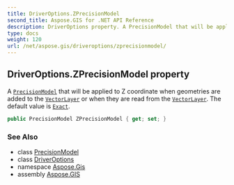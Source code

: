 ```yaml
---
title: DriverOptions.ZPrecisionModel
second_title: Aspose.GIS for .NET API Reference
description: DriverOptions property. A PrecisionModel that will be applied to Z coordinate when geometries are added to the VectorLayer or when they are read from the VectorLayer. The default value is Exact.
type: docs
weight: 120
url: /net/aspose.gis/driveroptions/zprecisionmodel/
---
```

## DriverOptions.ZPrecisionModel property

A [`PrecisionModel`](../../precisionmodel/) that will be applied to Z coordinate when geometries are added to the [`VectorLayer`](../../vectorlayer/) or when they are read from the [`VectorLayer`](../../vectorlayer/). The default value is [`Exact`](../../precisionmodel/exact/).

```csharp
public PrecisionModel ZPrecisionModel { get; set; }
```

### See Also

* class [PrecisionModel](../../precisionmodel/)
* class [DriverOptions](../)
* namespace [Aspose.Gis](../../driveroptions/)
* assembly [Aspose.GIS](../../../)


